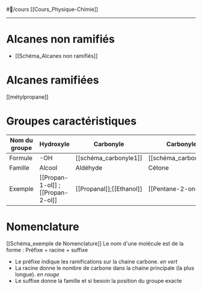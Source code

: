 #📝/cours [[Cours_Physique-Chimie]]
___
# Alcanes non ramifiés
- [[Schéma_Alcanes non ramifiés]]
# Alcanes ramifiées
[[métylpropane]]
# Groupes caractéristiques
Nom du groupe|Hydroxyle|Carbonyle|Carbonyle|Carbonyle
---|---|---|---|---
Formule|-OH|[[schéma_carbonyle1]]|[[schéma_carbonyle2]]|[[schéma_carbonyle3]]
Famille|Alcool|Aldéhyde|Cétone|Acide carboxylique
Exemple|[[Propan-1-ol]] ; [[Propan-2-ol]]|[[Propanal]];[[Ethanol]]|[[Pentane-2-one]]|[[Acide carboxylique]]
# Nomenclature
[[Schéma_exemple de Nomenclature]]
Le nom d'une molécule est de la forme :
Préfixe + racine + suffixe
- Le préfixe indique les ramifications sur la chaine carbone. *en vert*
- La racine donne le nombre de carbone dans la chaine principale (la plus longue). *en rouge*
- Le suffixe donne la famille et si besoin la position du groupe exacte